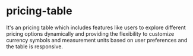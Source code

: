 # pricing-table
It's an pricing table which includes features like users to explore different pricing options dynamically and providing the flexibility to customize currency symbols and measurement units based on user preferences and the table is responsive.
